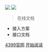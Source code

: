![](/img/logo.png)
![](#f0f0f0)

> 在线文档
- 接入方案
- 接口文档

[4399官网](https://www.4399.com)
[开始阅读](#产品简介)
